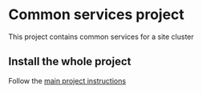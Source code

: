 # Common services project

This project contains common services for a site cluster

## Install the whole project

Follow the [main project instructions](https://github.com/santrod/docker_cluster_wordpress_app)
